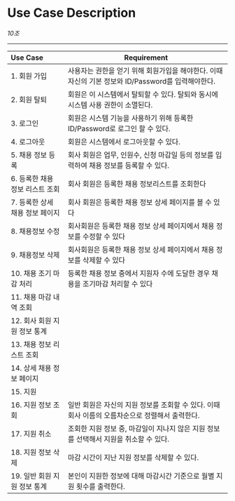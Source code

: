 # Use Case Description

_10조_

---

| Use Case                        | Requirement                                                                                     |
| :------------------------------ | ----------------------------------------------------------------------------------------------- |
| 1. 회원 가입                    |  사용자는 권한을 얻기 위해 회원가입을 해야한다. 이때 자신의 기본 정보와 ID/Password를 입력해야한다.     |
| 2. 회원 탈퇴                    |  회원은 이 시스템에서 탈퇴할 수 있다. 탈퇴와 동시에 시스템 사용 권한이 소멸된다.                        |
| 3. 로그인                       |  회원은 시스템 기능을 사용하기 위해 등록한 ID/Password로 로그인 할 수 있다.                           |
| 4. 로그아웃                     |  회원은 시스템에서 로그아웃할 수 있다.                                                              |
| 5. 채용 정보 등록               |  회사 회원은 업무, 인원수, 신청 마감일 등의 정보를 입력하여 채용 정보를 등록할 수 있다.                 |                                                                                                |
| 6. 등록한 채용 정보 리스트 조회 | 회사 회원은 등록한 채용 정보리스트를 조회한다                                                                                                |
| 7. 등록한 상세 채용 정보 페이지 | 회사 회원은 등록한 채용 정보 상세 페이지를 볼 수 있다                                                                                                |
| 8. 채용정보 수정                | 회사회원은 등록한 채용 정보 상세 페이지에서 채용 정보를 수정할 수 있다                                                                                                |
| 9. 채용정보 삭제                | 회사회원은 등록한 채용 정보 상세 페이지에서 채용 정보를 삭제할 수 있다                                                                                                |
| 10. 채용 조기 마감 처리         |  등록한 채용 정보 중에서 지원자 수에 도달한 경우 채용을 조기마감 처리할 수 있다                                                                                               |
| 11. 채용 마감 내역 조회         |                                                                                                 |
| 12. 회사 회원 지원 정보 통계    |                                                                                                 |
| 13. 채용 정보 리스트 조회       |                                                                                                 |
| 14. 상세 채용 정보 페이지       |                                                                                                 |
| 15. 지원                        |                                                                                                 |
| 16. 지원 정보 조회              | 일반 회원은 자신의 지원 정보를 조회할 수 있다. 이때 회사 이름의 오름차순으로 정렬해서 출력한다. |
| 17. 지원 취소                   | 조회한 지원 정보 중, 마감일이 지나지 않은 지원 정보를 선택해서 지원을 취소할 수 있다.           |
| 18. 지원 정보 삭제              | 마감 시간이 지난 지원 정보를 삭제할 수 있다.                                                    |
| 19. 일반 회원 지원 정보 통계    | 본인이 지원한 정보에 대해 마감시간 기준으로 월별 지원 횟수를 출력한다.                          |
